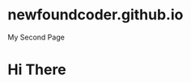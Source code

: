 # newfoundcoder.github.io
<!Doctype html>
<html lang = "en">
<head>
<meta charset = "UTF-8">
  </h1> My Second Page </h1>
</head>
<body>
<h1> Hi There </h1>
</body>
</html> 
